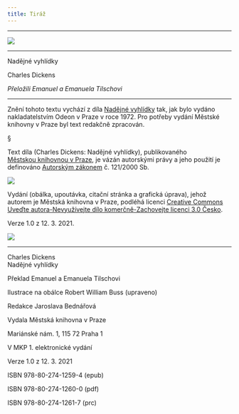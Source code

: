 ```yaml
---
title: Tiráž
---
```


***

![](../Images/upoutavka_eknihy.jpg)


***

Nadějné vyhlídky

Charles Dickens

_Přeložili Emanuel a Emanuela Tilschovi_


***

Znění tohoto textu vychází z díla [Nadějné vyhlídky](https://aleph.nkp.cz/F/?func=direct&doc_number=000124272&local_base=CNB) tak, jak bylo vydáno nakladatelstvím Odeon v Praze v roce 1972. Pro potřeby vydání Městské knihovny v Praze byl text redakčně zpracován.

§

Text díla (Charles Dickens: Nadějné vyhlídky), publikovaného [Městskou knihovnou v Praze](https://www.mlp.cz/cz/), je vázán autorskými právy a jeho použití je definováno [Autorským zákonem](https://www.mkcr.cz/predpisy-zakonu-709.html) č. 121/2000 Sb.

![](../Images/image001.jpg)

Vydání (obálka, upoutávka, citační stránka a grafická úprava), jehož autorem je Městská knihovna v Praze, podléhá licenci [Creative Commons Uveďte autora-Nevyužívejte dílo komerčně-Zachovejte licenci 3.0 Česko](https://creativecommons.org/licenses/by-nc-sa/3.0/cz/).

  

Verze 1.0 z 12. 3. 2021.

![](../Images/image002.jpg)


***

Charles Dickens  
Nadějné vyhlídky

Překlad Emanuel a Emanuela Tilschovi

  

Ilustrace na obálce Robert William Buss (upraveno)

  

Redakce Jaroslava Bednářová

Vydala Městská knihovna v Praze

  

Mariánské nám. 1, 115 72 Praha 1

V MKP 1. elektronické vydání

  

Verze 1.0 z 12. 3. 2021

ISBN 978-80-274-1259-4 (epub)

  

ISBN 978-80-274-1260-0 (pdf)

  

ISBN 978-80-274-1261-7 (prc)
